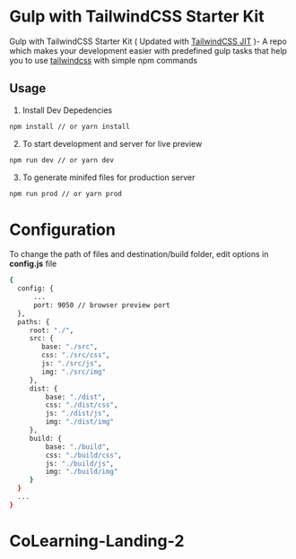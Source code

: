 # Gulp with TailwindCSS Starter Kit

Gulp with TailwindCSS Starter Kit ( Updated with [TailwindCSS JIT](https://github.com/tailwindlabs/tailwindcss-jit) )- A repo which makes your development easier with predefined gulp tasks that help you to use [tailwindcss](https://github.com/tailwindcss/tailwindcss) with simple npm commands 

## Usage

1. Install Dev Depedencies
```sh
npm install // or yarn install
```
2. To start development and server for live preview
```sh
npm run dev // or yarn dev
```
3. To generate minifed files for production server
```sh
npm run prod // or yarn prod
```

# Configuration


To change the path of files and destination/build folder, edit options in **config.js** file
```sh
{
  config: {
      ...
      port: 9050 // browser preview port
  },
  paths: {
     root: "./",
     src: {
        base: "./src",
        css: "./src/css",
        js: "./src/js",
        img: "./src/img"
     },
     dist: {
         base: "./dist",
         css: "./dist/css",
         js: "./dist/js",
         img: "./dist/img"
     },
     build: {
         base: "./build",
         css: "./build/css",
         js: "./build/js",
         img: "./build/img"
     }
  }
  ...
}
```
# CoLearning-Landing-2
